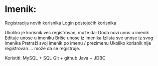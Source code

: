 # Imenik:

Registracija novih korisnika
Login postojećih korisnika

Ukoliko je korisnik već registrovan, može da: 
Doda novi unos u imenik
Edituje unose u imeniku
Briše unose iz imenika
Izlista sve unose iz svog imenika
Pretraži svoj imenik po imenu / prezimenu
Ukoliko korisnik nije registrovan ... može da se registruje.

Koristiti:
MySQL + SQL
Git + github
Java + JDBC
